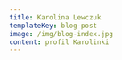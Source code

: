 ```yaml
---
title: Karolina Lewczuk
templateKey: blog-post
image: /img/blog-index.jpg
content: profil Karolinki
---
```


